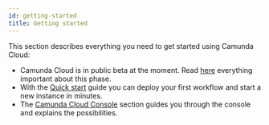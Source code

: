 ```yaml
---
id: getting-started
title: Getting started
---
```


This section describes everything you need to get started using Camunda Cloud:

* Camunda Cloud is in public beta at the moment. Read [here](./gettingstarted_public-beta.md) everything important about this phase.
* With the [Quick start](./gettingstarted_quick-start.md) guide you can deploy your first workflow and start a new instance in minutes.
* The [Camunda Cloud Console](./gettingstarted_camunda-cloud-console.md) section guides you through the console and explains the possibilities.
